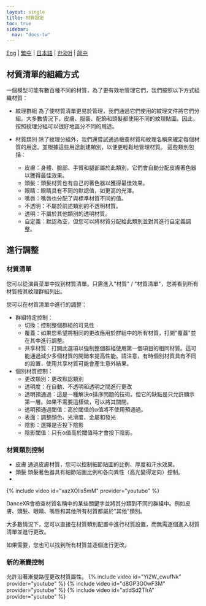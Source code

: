 ```yaml
---
layout: single
title: 材質設定
toc: true
sidebar:
  nav: "docs-tw"
---
```

[Eng](/dancexr/features/material_settings) | [繁中](/tw/dancexr/features/material_settings) | [日本語](/jp/dancexr/features/material_settings) | [한국어](/kr/dancexr/features/material_settings) | [简中](/zh/dancexr/features/material_settings)


## 材質清單的組織方式

一個模型可能有數百種不同的材質，為了更有效地管理它們，我們按照以下方式組織材質：

* 紋理群組
  為了使材質清單更易於管理，我們通過它們使用的紋理文件將它們分組。大多數情況下，皮膚、服裝、配飾和頭髮都使用不同的紋理貼圖。因此，按照紋理分組可以很好地區分不同的用途。

* 材質類別
  除了紋理分組外，我們還嘗試通過檢查材質和紋理名稱來確定每個材質的用途。並根據這些用途創建類別，以便更輕鬆地管理材質。
  這些類別包括：
  * 皮膚：身體、臉部、手臂和腿部屬於此類別，它們會自動分配皮膚著色器以獲得最佳效果。
  * 頭髮：頭髮材質也有自己的著色器以獲得最佳效果。
  * 眼睛：眼睛具有不同的默認值，如更高的光澤。
  * 嘴唇：嘴唇也分配了與標準材質不同的值。
  * 不透明：不屬於前述類別的不透明材質。
  * 透明：不屬於其他類別的透明材質。
  * 自定義：默認為空，但您可以將材質分配給此類別並對其進行自定義調整。


## 進行調整

### 材質清單

您可以從演員菜單中找到材質清單。只需進入"材質" / "材質清單"，您將看到所有材質按其紋理群組列出。

您可以在材質清單中進行的調整：
* 群組特定控制：
  * 切換：控制整個群組的可見性
  * 覆蓋：如果您希望將相同的更改應用於群組中的所有材質，打開"覆蓋"並在其中進行調整。
  * 共享材質：打開此選項以強制整個群組使用第一個項目的相同材質。這可能通過減少多個材質的開銷來提高性能。請注意，有時個別材質具有不同的設置，使用共享材質可能會產生意外結果。
* 個別材質控制：
  * 更改類別：更改默認類別
  * 透明度：在自動、不透明和透明之間進行更改
  * 透明預通過：這是一種解決α排序問題的技術。但它的缺點是只允許顯示第一層。如果不需要這樣做，可以將其關閉。
  * 透明預通過閾值：高於閾值的α值將不使用預通過。
  * 表面：調整顏色、光滑度、金屬和發光
  * 陰影：選擇是否投下陰影
  * 陰影閾值：只有α值高於閾值時才會投下陰影。

### 材質類別控制

* 皮膚
  通過皮膚材質，您可以控制細節貼圖的比例、厚度和汗水效果。
* 頭髮
  頭髮著色器具有細節貼圖比例和各向異性（高光變得定向）控制。
* 

{% include video id="xazXOlls5mM" provider="youtube" %}

DanceXR會檢查材質名稱中的某些關鍵字並將其分類到不同的群組中。例如皮膚、頭髮、眼睛、嘴唇和其他所有材質都屬於"其他"類別。

大多數情況下，您可以直接在材質類別配置中進行材質設置，而無需逐個進入材質清單並進行更改。

如果需要，您也可以找到所有材質並逐個進行更改。

### 新的漸變控制
允許沿著漸變路徑更改材質屬性。
{% include video id="Yi2W_cwufNk" provider="youtube" %}
{% include video id="d8GP3G0wF3M" provider="youtube" %}
{% include video id="atIdSd2TIrA" provider="youtube" %}